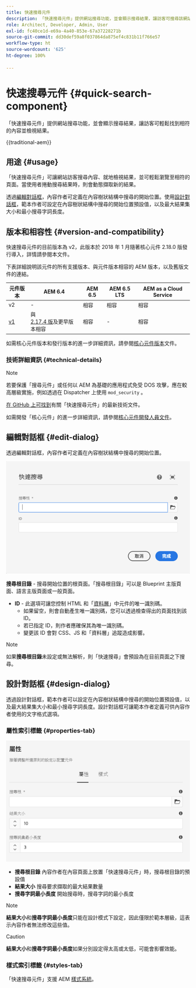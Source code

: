 ```yaml
---
title: 快速搜尋元件
description: 「快速搜尋元件」提供網站搜尋功能，並會顯示搜尋結果，讓訪客可搜尋該網站並篩選結果。
role: Architect, Developer, Admin, User
exl-id: fc40ce1d-e69a-4a40-853e-67a37228271b
source-git-commit: dd30def59a8f037864da875ef4c831b11f766e57
workflow-type: ht
source-wordcount: '625'
ht-degree: 100%

---
```



# 快速搜尋元件 {#quick-search-component}

「快速搜尋元件」提供網站搜尋功能，並會顯示搜尋結果，讓訪客可輕鬆找到相符的內容並檢視結果。

{{traditional-aem}}

## 用途 {#usage}

「快速搜尋元件」可讓網站訪客搜尋內容、就地檢視結果，並可輕鬆瀏覽至相符的頁面。當使用者捲動搜尋結果時，則會動態擷取新的結果。

透過[編輯對話框](#edit-dialog)，內容作者可定義在內容樹狀結構中搜尋的開始位置。使用[設計對話框](#design-dialog)，範本作者可設定在內容樹狀結構中搜尋的開始位置預設值，以及最大結果集大小和最小搜尋字詞長度。

## 版本和相容性 {#version-and-compatibility}

快速搜尋元件的目前版本為 v2，此版本於 2018 年 1 月隨著核心元件 2.18.0 版發行導入，詳情請參閱本文件。

下表詳細說明該元件的所有支援版本、與元件版本相容的 AEM 版本，以及舊版文件的連結。

| 元件版本 | AEM 6.4 | AEM 6.5 | AEM 6.5 LTS | AEM as a Cloud Service |
|--- |--- |--- |---|---|
| v2 | - | 相容 | 相容 | 相容 |
| [v1](/help/components/v1/quick-search.md) | 與 <br>[2.17.4 版](/help/versions.md)及更早版本相容 | 相容 | - | 相容 |

如需核心元件版本和發行版本的進一步詳細資訊，請參閱[核心元件版本](/help/versions.md)文件。

### 技術詳細資訊 {#technical-details}

>[!NOTE]
>
>若要保護「搜尋元件」或任何以 AEM 為基礎的應用程式免受 DOS 攻擊，應在較高層級實施，例如透過在 Dispatcher 上使用 `mod_security` 。

[在 GitHub 上可找到](https://adobe.com/go/aem_cmp_tech_search_v2)有關「快速搜尋元件」的最新技術文件。

如需開發「核心元件」的進一步詳細資訊，請參閱[核心元件開發人員文件](/help/developing/overview.md)。

## 編輯對話框 {#edit-dialog}

透過編輯對話框，內容作者可定義在內容樹狀結構中搜尋的開始位置。

![快速搜尋元件的編輯對話框](/help/assets/quick-search-edit.png)

**搜尋根目錄** - 搜尋開始位置的根頁面。「搜尋根目錄」可以是 Blueprint 主版頁面、語言主版頁面或一般頁面。
* **ID** - 此選項可讓您控制 HTML 和「[資料層](/help/developing/data-layer/overview.md)」中元件的唯一識別碼。
   * 如果留空，則會自動產生唯一識別碼，您可以透過檢查得出的頁面找到該 ID。
   * 若已指定 ID，則作者應確保其為唯一識別碼。
   * 變更該 ID 會對 CSS、JS 和「資料層」追蹤造成影響。

>[!NOTE]
>
>如果&#x200B;**搜尋根目錄**&#x200B;未設定或無法解析，則「快速搜尋」會預設為在目前頁面之下搜尋。

## 設計對話框 {#design-dialog}

透過設計對話框，範本作者可以設定在內容樹狀結構中搜尋的開始位置預設值，以及最大結果集大小和最小搜尋字詞長度。設計對話框可讓範本作者定義可供內容作者使用的文字格式選項。

### 屬性索引標籤 {#properties-tab}

![快速搜尋元件的設計對話框](/help/assets/quick-search-design.png)

* **搜尋根目錄**
內容作者在內容頁面上放置「快速搜尋元件」時，搜尋根目錄的預設值
* **結果大小**
搜尋要求擷取的最大結果數量
* **搜尋字詞最小長度**
開始搜尋時，搜尋字詞的最小長度

>[!NOTE]
>
>**結果大小**&#x200B;和&#x200B;**搜尋字詞最小長度**&#x200B;只能在設計模式下設定，因此僅限於範本層級，這表示內容作者無法修改這些值。

>[!CAUTION]
>
>**結果大小**&#x200B;和&#x200B;**搜尋字詞最小長度**&#x200B;如果分別設定得太高或太低，可能會影響效能。

### 樣式索引標籤 {#styles-tab}

「快速搜尋元件」支援 AEM [樣式系統](/help/get-started/authoring.md#component-styling)。
